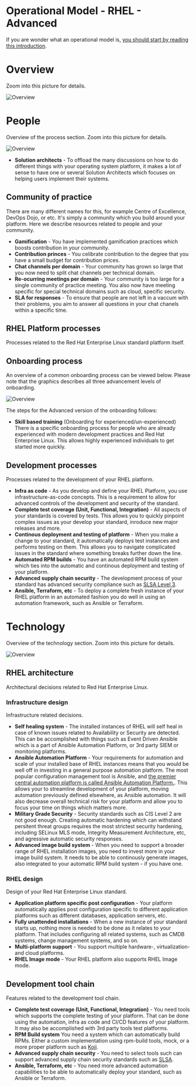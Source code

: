 # Operational Model - RHEL - Advanced
If you are wonder what an operational model is, [you should start by reading this introduction](intro.md).

# Overview
Zoom into this picture for details.

![Overview](assets/rhel-operational-model.jpg)

# People
Overview of the process section. Zoom into this picture for details.

![Overview](assets/rhel-operational-model-people.jpg)

* **Solution architects** - To offload the many discussions on how to do different things with your operating system platform, it makes a lot of sense to have one or several Solution Architects which focuses on helping users implement their systems.  

## Community of practice
There are many different names for this, for example Centre of Excellence, DevOps Dojo, or etc. It's simply a community which you build around your platform. Here we describe resources related to people and your community.

* **Gamification** - You have implemented gamification practices which boosts contribution in your community.
* **Contribution princes** - You celibrate contribution to the degree that you have a small budget for contribution prices.
* **Chat channels per domain** - Your community has grown so large that you now need to split chat channels per technical domain.
* **Re-ocurring meetings per domain** - Your community is too large for a single community of practice meeting. You also now have meeting specific for special technical domains such as cloud, specific security.
* **SLA for responses** - To ensure that people are not left in a vaccum with their problems, you aim to answer all questions in your chat chanels within a specific time.

## RHEL Platform processes
Processes related to the Red Hat Enterprise Linux standard platform itself.

## Onboarding process
An overview of a common onboarding process can be viewed below. Please note that the graphics describes all three advancement levels of onboarding.

![Overview](assets/rhel-onboarding.jpg)

The steps for the Advanced version of the onboarding follows:

* **Skill based training** (Onboarding for experienced/un-experienced) There is a specific onboarding process for people who are already experienced with modern development practices and Red Hat Enterprise Linux. This allows highly experienced individuals to get started more quickly.

## Development processes
Processes related to the development of your RHEL platform.

* **Infra as code** - As you develop and define your RHEL Platform, you use infrastructure-as-code concepts. This is a requirement to allow for advanced controls of the development and security of the standard.
* **Complete test coverage (Unit, Functional, Integration)** - All aspects of your standards is covered by tests. This allows you to quickly pinpoint complex issues as your develop your standard, inroduce new major releases and more.
* **Continous deployment and testing of platform** - When you make a change to your standard, it automatically deploys test instances and performs testing on them. This allows you to navigate complicated issues in the standard where something breaks further down the line.
* **Automated RPM builds** - You have an automated RPM build system which ties into the automatic and continous deployment and testing of your platform.
* **Advanced supply chain security** - The development process of your standard has advanced security compliance such as [SLSA Level 3](https://slsa.dev/).
* **Ansible, Terraform, etc** - To deploy a complete fresh instance of your RHEL platform in an automated fashion you do well in using an automation framework, such as Ansible or Terraform.

# Technology
Overview of the technology section. Zoom into this picture for details.

![Overview](assets/rhel-operational-model-technology.jpg)

## RHEL architecture
Architectural decisions related to Red Hat Enterprise Linux.

### Infrastructure design
Infrastructure related decisions.

* **Self healing system** - The installed instances of RHEL will self heal in case of known issues related to Availability or Security are detected. This can be accomplished with things such as Event Driven Ansible which is a part of Ansible Automation Platform, or 3rd party SIEM or monitoring platforms.
* **Ansible Automation Platform** - Your requirements for automation and scale of your installed base of RHEL instances means that you would be well off in investing in a general purpose automation platform. The most popular configuration management tool is Ansible, and [the premier central automation platform is called Ansible Automation Platform.](https://www.redhat.com/en/technologies/management/ansible). This allows your to streamline development of your platform, moving automation previously defined elsewhere, as Ansible automation. It will also decrease overall technical risk for your platform and allow you to focus your time on things which matters more.
* **Military Grade Security** - Security standards such as CIS Level 2 are not good enough. Creating automatic hardening which can withstand persitent threat groups requires the most strictest security hardening, including SELinux MLS mode, Integrity Measurement Architecture, etc, and agressive automatic security responses.
* **Advanced image build system** - When you need to support a broader range of RHEL installation images, you need to invest more in your image build system. It needs to be able to continously generate images, also integrated to your automatic RPM build system - if you have one.

### RHEL design
Design of your Red Hat Enterprise Linux standard.

* **Application platform specific post configuration** - Your platform automatically applies post configuration specific to different application platforms such as different databases, application servers, etc.
* **Fully unattended installations** - When a new instance of your standard starts up, nothing more is needed to be done as it relates to your platform. That includes configuring all related systems, such as CMDB systems, change management systems, and so on.
* **Multi-platform support** - You support multiple hardware-, virtualization- and cloud platforms.
* **RHEL Image mode** - Your RHEL platform also supports RHEL Image mode.

## Development tool chain
Features related to the development tool chain.

* **Complete test coverage (Unit, Functional, Integration)** - You need tools which supports the complete testing of your platform. That can be done using the automation, infra as code and CI/CD features of your platform. It may also be accomplished with 3rd party tools test platforms.
* **RPM Build system** You need a system which can automatically build RPMs. Either a custom implementation using rpm-build tools, mock, or a more proper platform such as [Koji](https://koji.build/).
* **Advanced supply chain security** - You need to select tools such can support advanced supply chain security standards such as [SLSA](https://slsa.dev).
* **Ansible, Terraform, etc** - You need more advanced automation capabilities to be able to automatically deploy your standard, such as Ansible or Terraform.
